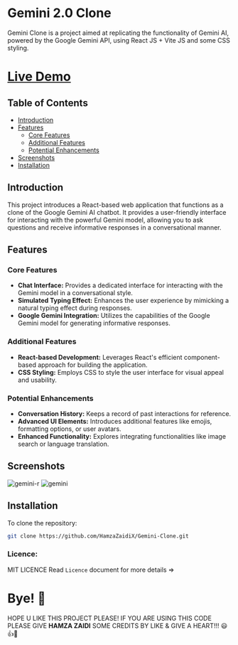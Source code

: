 # Gemini 2.0 Clone
Gemini Clone is a project aimed at replicating the functionality of Gemini AI, powered by the Google Gemini API, using React JS + Vite JS and some CSS styling.

# [Live Demo](https://gemini-clone-shjz.netlify.app/)

## Table of Contents
- [Introduction](#introduction)
- [Features](#features)
  - [Core Features](#core-features)
  - [Additional Features](#additional-features)
  - [Potential Enhancements](#potential-enhancements)
- [Screenshots](#screenshots)
- [Installation](#installation)

## Introduction
This project introduces a React-based web application that functions as a clone of the Google Gemini AI chatbot. It provides a user-friendly interface for interacting with the powerful Gemini model, allowing you to ask questions and receive informative responses in a conversational manner.

## Features

### Core Features
- **Chat Interface:** Provides a dedicated interface for interacting with the Gemini model in a conversational style.
- **Simulated Typing Effect:** Enhances the user experience by mimicking a natural typing effect during responses.
- **Google Gemini Integration:** Utilizes the capabilities of the Google Gemini model for generating informative responses.

### Additional Features
- **React-based Development:** Leverages React's efficient component-based approach for building the application.
- **CSS Styling:** Employs CSS to style the user interface for visual appeal and usability.

### Potential Enhancements
- **Conversation History:** Keeps a record of past interactions for reference.
- **Advanced UI Elements:** Introduces additional features like emojis, formatting options, or user avatars.
- **Enhanced Functionality:** Explores integrating functionalities like image search or language translation.

## Screenshots
![gemini-r](https://github.com/HamzaZaidiX/Gemini-Clone/assets/52501040/b43d3338-be78-47c1-b769-347a7a9b337a)
![gemini](https://github.com/HamzaZaidiX/Gemini-Clone/assets/52501040/d02c1105-c052-4318-8ba5-d12780e4fd74)

## Installation
To clone the repository:
```bash
git clone https://github.com/HamzaZaidiX/Gemini-Clone.git
```

### Licence:
MIT LICENCE Read `Licence` document for more details =>

# Bye! 👋
HOPE U LIKE THIS PROJECT PLEASE! IF YOU ARE USING THIS CODE PLEASE GIVE **HAMZA ZAIDI** SOME CREDITS BY LIKE & GIVE A HEART!!! 😃👍💛

